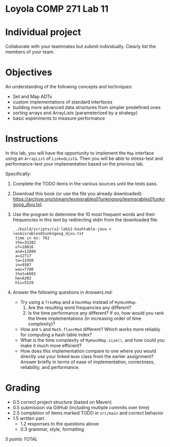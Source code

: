 # Loyola COMP 271 Lab 11

# Individual project

Collaborate with your teammates but submit individually. 
Clearly list the members of your team.

# Objectives

An understanding of the following concepts and techniques:

- Set and Map ADTs
- custom implementations of standard interfaces
- building more advanced data structures from simpler predefined ones
- sorting arrays and ArrayLists (parameterized by a strategy)
- basic experiments to measure performance

# Instructions

In this lab, you will have the opportunity to implement the `Map` interface using an `ArrayList` of `LinkedList`s.
Then you will be able to stress-test and performance-test your implementation based on the previous lab.

Specifically:

1. Complete the TODO items in the various sources until the tests pass.
1. Download this book (or use the file you already downloaded): https://archive.org/stream/lesmisrables01unkngoog/lesmisrables01unkngoog_djvu.txt.
1. Use the program to determine the 10 most frequent words and their frequencies in this text by redirecting stdin from the downloaded file:

        ./build/scripts/cs2-lab11-hashtable-java < lesmisrables01unkngoog_djvu.txt
        time in ms: 762
        the=33282
        of=18016
        and=12849
        a=12717
        to=12450
        in=9387
        was=7788
        that=6601
        he=6202
        his=5529

1. Answer the following questions in Answers.md:
    - Try using a `TreeMap` and a `HashMap` instead of `MyHashMap`.
        1. Are the resulting word frequencies any different?
        1. Is the time performance any different? If so, how would you rank the three implementations (in increasing order of time complexity)?
    - How are `%` and `Math.floorMod` different? Which works more reliably for computing a hash table index?
    - What is the time complexity of `MyHashMap.size()`, and how could you make it much more efficient?
    - How does this implementation compare to one where you would directly use your linked `Node` class from the earlier assignment? Answer briefly in terms of ease of implementation, correctness, reliability, and performance.

# Grading

- 0.5 correct project structure (based on Maven)
- 0.5 submission via GitHub (including multiple commits over time)
- 2.5 completion of items marked TODO in `src/main` and correct behavior
- 1.5 written part
    - 1.2 responses to the questions above
    - 0.3 grammar, style, formatting

*5 points TOTAL*

